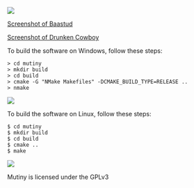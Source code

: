 ![](https://raw.githubusercontent.com/osen/mutiny/master/docs/logo.png)

[Screenshot of Baastud](https://raw.githubusercontent.com/osen/mutiny/master/docs/ss1.jpg "Screenshot of Baastud")

[Screenshot of Drunken Cowboy](https://raw.githubusercontent.com/osen/mutiny/master/docs/ss2.jpg "Screenshot of Drunken Cowboy")

To build the software on Windows, follow these steps:

```
> cd mutiny
> mkdir build
> cd build
> cmake -G "NMake Makefiles" -DCMAKE_BUILD_TYPE=RELEASE ..
> nmake
```
![](https://raw.githubusercontent.com/osen/mutiny/master/docs/mutinytux.png)

To build the software on Linux, follow these steps:

```
$ cd mutiny
$ mkdir build
$ cd build
$ cmake ..
$ make
```

![](https://raw.githubusercontent.com/osen/mutiny/master/docs/cppbarrel.png)

Mutiny is licensed under the GPLv3
